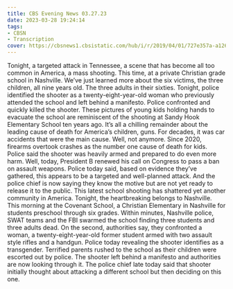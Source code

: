 ```yaml
---
title: CBS Evening News 03.27.23
date: 2023-03-28 19:24:14
tags:
- CBSN
- Transcription
cover: https://cbsnews1.cbsistatic.com/hub/i/r/2019/04/01/727e357a-a126-4138-a2c5-4d3222669d57/thumbnail/640x360/3ff2761028dc5c65cc4f07acd54bcd5c/cbsn2-logo-1920x1080.jpg
---
```

Tonight, a targeted attack in Tennessee, a scene that has become all too common in America, a mass shooting. This time, at a private Christian grade school in Nashville. We’ve just learned more about the six victims, the three children, all nine years old. The three adults in their sixties. Tonight, police identified the shooter as a twenty-eight-year-old woman who previously attended the school and left behind a manifesto. Police confronted and quickly killed the shooter. These pictures of young kids holding hands to evacuate the school are reminiscent of the shooting at Sandy Hook Elementary School ten years ago. It’s all a chilling remainder about the leading cause of death for America’s children, guns. For decades, it was car accidents that were the main cause. Well, not anymore. Since 2020, firearms overtook crashes as the number one cause of death for kids. Police said the shooter was heavily armed and prepared to do even more harm. Well, today, President B renewed his call on Congress to pass a ban on assault weapons. Police today said, based on evidence they’ve gathered, this appears to be a targeted and well-planned attack. And the police chief is now saying they know the motive but are not yet ready to release it to the public. This latest school shooting has shattered yet another community in America. Tonight, the heartbreaking belongs to Nashville. This morning at the Covenant School, a Christian Elementary in Nashville for students preschool through six grades. Within minutes, Nashville police, SWAT teams and the FBI swarmed the school finding three students and three adults dead. On the second, authorities say, they confronted a woman, a twenty-eight-year-old former student armed with two assault style rifles and a handgun. Police today revealing the shooter identifies as a transgender. Terrified parents rushed to the school as their children were escorted out by police. The shooter left behind a manifesto and authorities are now looking through it. The police chief late today said that shooter initially thought about attacking a different school but then deciding on this one. 